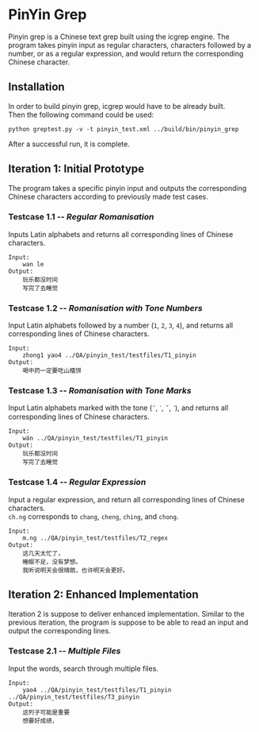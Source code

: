 # PinYin Grep
Pinyin grep is a Chinese text grep built using the icgrep engine. The program takes pinyin input as regular characters, characters followed by a number, or as a regular expression, and would return the corresponding Chinese character. 

## Installation
In order to build pinyin grep, icgrep would have to be already built.\
Then the following command could be used:
```
python greptest.py -v -t pinyin_test.xml ../build/bin/pinyin_grep
```
After a successful run, it is complete.

## Iteration 1: Initial Prototype
The program takes a specific pinyin input and outputs the corresponding Chinese characters according to previously made test cases.

### Testcase 1.1 -- *Regular Romanisation*
Inputs Latin alphabets and returns all corresponding lines of Chinese characters.

```
Input: 
	wan le
Output:
	玩乐都没时间
	写完了去睡觉
```

### Testcase 1.2 -- *Romanisation with Tone Numbers*
Input Latin alphabets followed by a number (`1`, `2`, `3`, `4`), and returns all corresponding lines of Chinese characters.

```
Input: 
	zhong1 yao4 ../QA/pinyin_test/testfiles/T1_pinyin
Output:
	喝中药一定要吃山楂饼
```

### Testcase 1.3 -- *Romanisation with Tone Marks*
Input Latin alphabets marked with the tone (`ˉ`, `ˊ`, `ˇ`, `ˋ`), and returns all corresponding lines of Chinese characters.

```
Input: 
	wán ../QA/pinyin_test/testfiles/T1_pinyin
Output:
	玩乐都没时间
	写完了去睡觉
```

### Testcase 1.4 -- *Regular Expression*
Input a regular expression, and return all corresponding lines of Chinese characters.\
`ch.ng` corresponds to `chang`, `cheng`, `ching`, and `chong`.

```
Input: 
	m.ng ../QA/pinyin_test/testfiles/T2_regex
Output:
	这几天太忙了，
	睡眠不足，没有梦想。
	我听说明天会很晴朗，也许明天会更好。
```


## Iteration 2: Enhanced Implementation 
Iteration 2 is suppose to deliver enhanced implementation. Similar to the previous iteration, the program is suppose to be able to read an input and output the corresponding lines.

### Testcase 2.1 -- *Multiple Files*
Input the words, search through multiple files. 

```
Input: 
	yao4 ../QA/pinyin_test/testfiles/T1_pinyin ../QA/pinyin_test/testfiles/T3_pinyin
Output:
	这列子可能是重要
	想要好成绩，
```


